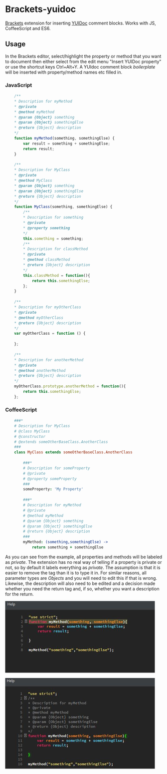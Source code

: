 # Brackets-yuidoc


[Brackets](http://brackets.io/) extension for inserting [YUIDoc](http://yui.github.io/yuidoc/syntax/) comment blocks. Works with JS, CoffeeScript and ES6.

## Usage


In the Brackets editor, select/highlight the property or method that you want to document then either select from the edit menu "Insert YUIDoc property" or use the shortcut keys Ctrl+Alt+Y. A YUIdoc comment block *boilerplate* will be inserted with property/method names etc filled in.

### JavaScript
```js
	/**
	* Description for myMethod
	* @private
	* @method myMethod
	* @param {Object} something
	* @param {Object} somethingElse
	* @return {Object} description
	*/
	function myMethod(something, somethingElse) {
		var result = something + somethingElse;
		return result;
	}

	/**
	* Description for MyClass
	* @private
	* @method MyClass
	* @param {Object} something
	* @param {Object} somethingElse
	* @return {Object} description
	*/
	function MyClass(something, somethingElse) {
		/**
		* Description for something
		* @private
		* @property something
		*/
		this.something = something;
		/**
		* Description for classMethod
		* @private
		* @method classMethod
		* @return {Object} description
		*/
		this.classMethod = function(){
			return this.somethingElse;
		};
	}

	/**
	* Description for myOtherClass
	* @private
	* @method myOtherClass
	* @return {Object} description
	*/
	var myOtherClass = function () {

	};
	
	/**
	* Description for anotherMethod
	* @private
	* @method anotherMethod
	* @return {Object} description
	*/
	myOtherClass.prototype.anotherMethod = function(){
		return this.somethingElse;
	};
```
### CoffeeScript
```coffee
	###*
	# Description for MyClass
	# @class MyClass
	# @constructor
	# @extends someOtherBaseClass.AnotherClass
	###
	class MyClass extends someOtherBaseClass.AnotherClass
	
		###*
		# Description for someProperty
		# @private
		# @property someProperty
		###
		someProperty: 'My Property'
	
		###*
		# Description for myMethod
		# @private
		# @method myMethod
		# @param {Object} something
		# @param {Object} somethingElse
		# @return {Object} description
		###
		myMethod: (something,somethingElse) ->
			return something + somethingElse
```

As you can see from the example, all properties and methods will be labeled as *private*. The extension has no real way of telling if a property is private or not, so by default it labels everything as *private*. The assumption is that it is easier to remove the tag than it is to type it in. For similar reasons, all parameter types are *Objects* and you will need to edit this if that is wrong. Likewise, the description will also need to be edited and a decision made whether you need the return tag and, if so, whether you want a description for the return.


![Screenshot 1](https://raw.githubusercontent.com/SteveMcArthur/brackets-yuidoc/master/screenshot1.jpg)

![Screenshot 2](https://raw.githubusercontent.com/SteveMcArthur/brackets-yuidoc/master/screenshot2.jpg)

